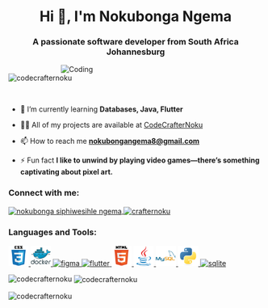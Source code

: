 
<h1 align="center">Hi 👋, I'm Nokubonga Ngema</h1>
<h3 align="center">A passionate software developer from South Africa Johannesburg</h3>
<img align="right" alt="Coding" width="400" src="https://media.giphy.com/media/NgurY1o4z080Jfoyzw/giphy.gif">

<p align="left"> <img src="https://komarev.com/ghpvc/?username=codecrafternoku&label=Profile%20views&color=0e75b6&style=flat" alt="codecrafternoku" /> </p>

<p align="left"> <a href="https://twitter.com/" target="blank"><img src="https://img.shields.io/twitter/follow/?logo=twitter&style=for-the-badge" alt="" /></a> </p>

- 🌱 I’m currently learning **Databases, Java, Flutter**

- 👨‍💻 All of my projects are available at [CodeCrafterNoku](CodeCrafterNoku)

- 📫 How to reach me **nokubongangema8@gmail.com**

- ⚡ Fun fact **I like to unwind by playing  video games—there’s something captivating about pixel art.**

<h3 align="left">Connect with me:</h3>
<p align="left">
  <a href="https://www.linkedin.com/in/nokubonga-siphiwesihle" target="blank">
    <img align="center" src="https://raw.githubusercontent.com/rahuldkjain/github-profile-readme-generator/master/src/images/icons/Social/linked-in-alt.svg" alt="nokubonga siphiwesihle ngema" height="30" width="40" />
  </a>
  <a href="https://www.instagram.com/crafternoku" target="blank">
    <img align="center" src="https://raw.githubusercontent.com/rahuldkjain/github-profile-readme-generator/master/src/images/icons/Social/instagram.svg" alt="crafternoku" height="30" width="40" />
  </a>
</p>


<h3 align="left">Languages and Tools:</h3>
<p align="left"> <a href="https://www.w3schools.com/css/" target="_blank" rel="noreferrer"> <img src="https://raw.githubusercontent.com/devicons/devicon/master/icons/css3/css3-original-wordmark.svg" alt="css3" width="40" height="40"/> </a> <a href="https://www.docker.com/" target="_blank" rel="noreferrer"> <img src="https://raw.githubusercontent.com/devicons/devicon/master/icons/docker/docker-original-wordmark.svg" alt="docker" width="40" height="40"/> </a> <a href="https://www.figma.com/" target="_blank" rel="noreferrer"> <img src="https://www.vectorlogo.zone/logos/figma/figma-icon.svg" alt="figma" width="40" height="40"/> </a> <a href="https://flutter.dev" target="_blank" rel="noreferrer"> <img src="https://www.vectorlogo.zone/logos/flutterio/flutterio-icon.svg" alt="flutter" width="40" height="40"/> </a> <a href="https://www.w3.org/html/" target="_blank" rel="noreferrer"> <img src="https://raw.githubusercontent.com/devicons/devicon/master/icons/html5/html5-original-wordmark.svg" alt="html5" width="40" height="40"/> </a> <a href="https://www.java.com" target="_blank" rel="noreferrer"> <img src="https://raw.githubusercontent.com/devicons/devicon/master/icons/java/java-original.svg" alt="java" width="40" height="40"/> </a> <a href="https://www.mysql.com/" target="_blank" rel="noreferrer"> <img src="https://raw.githubusercontent.com/devicons/devicon/master/icons/mysql/mysql-original-wordmark.svg" alt="mysql" width="40" height="40"/> </a> <a href="https://www.python.org" target="_blank" rel="noreferrer"> <img src="https://raw.githubusercontent.com/devicons/devicon/master/icons/python/python-original.svg" alt="python" width="40" height="40"/> </a> <a href="https://www.sqlite.org/" target="_blank" rel="noreferrer"> <img src="https://www.vectorlogo.zone/logos/sqlite/sqlite-icon.svg" alt="sqlite" width="40" height="40"/> </a> </p>

<p><img align="left" src="https://github-readme-stats.vercel.app/api/top-langs?username=codecrafternoku&show_icons=true&locale=en&layout=compact" alt="codecrafternoku" /></p>

<p>&nbsp;<img align="center" src="https://github-readme-stats.vercel.app/api?username=codecrafternoku&show_icons=true&locale=en" alt="codecrafternoku" /></p>

<p><img align="center" src="https://github-readme-streak-stats.herokuapp.com/?user=codecrafternoku&" alt="codecrafternoku" /></p>
